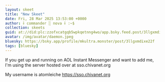 ```yaml
---
layout: skeet
title: "New Skeet"
date: Fri, 28 Mar 2025 13:53:00 +0000
author: ⸸ commander ░ nova ⸸ :~$
collection: skeets
guid: at://did:plc:zzofxcatgqb5wpkqetnng4wo/app.bsky.feed.post/3llgxmdixe22f
avatar: /img/avatar/daemon.jpeg
bluesky: https://bsky.app/profile/mkultra.monster/post/3llgxmdixe22f
tags: [bluesky]
---
```


If you get up and running on AOL Instant Messenger and want to add me, I'm using the server hosted over at sso.chivanet.org

My username is atomleiche
<a href="https://sso.chivanet.org" target="_blank">https://sso.chivanet.org</a>

